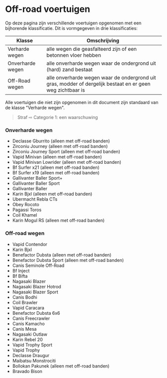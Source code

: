 # Off-road voertuigen

Op deze pagina zijn verschillende voertuigen opgenomen met een bijhorende klassificatie. Dit is vormgegeven in drie klassificaties:


| Klasse | Omschrijving |
|---|---|
| Verharde wegen | alle wegen die geasfalteerd zijn of een betonnen vloer hebben |
| Onverharde wegen | alle onverharde wegen waar de ondergrond uit (hard) zand bestaat |
| Off-Road wegen | alle onverharde wegen waar de ondergrond uit gras, modder of dergelijk bestaat en er geen weg zichtbaar is |

Alle voertuigen die niet zijn opgenomen in dit document zijn standaard van de klasse "Verharde wegen".
> Straf ⇨ Categorie 1: een waarschuwing

### Onverharde wegen
 * Declasse Gburrito (alleen met off-road banden)
 * Zirconiu Journey (alleen met off-road banden)
 * Zirconiu Journey Sport (alleen met off-road banden)
 * Vapid Minivan (alleen met off-road banden)
 * Vapid Minivan Lowrider (alleen met off-road banden)
 * Bf Surfer x21 (alleen met off-road banden)
 * Bf Surfer x19 (alleen met off-road banden)
 * Gallivanter Baller Sport+
 * Gallivanter Baller Sport
 * Gallivanter Baller
 * Karin Bjxl (alleen met off-road banden)
 * Ubermacht Rebla CTs
 * Obey Rocoto
 * Pagassi Toros
 * Coil Khamel
 * Karin Mogul RS (alleen met off-road banden)

### Off-road wegen
 * Vapid Contendor
 * Karin Bjxl
 * Benefactor Dubsta (alleen met off-road banden)
 * Benefactor Dubsta Sport (alleen met off-road banden)
 * Canis Seminole Off-Road
 * Bf Inject
 * Bf Bifta
 * Nagasaki Blazer
 * Nagasaki Blazer Hotrod
 * Nagasaki Blazer Sport
 * Canis Bodhi
 * Coil Brawler
 * Vapid Caracara
 * Benefactor Dubsta 6x6
 * Canis Freecrawler
 * Canis Kamacho
 * Canis Mesa
 * Nagasaki Outlaw
 * Karin Rebel 20
 * Vapid Trophy Sport
 * Vapid Trophy
 * Declasse Draugur
 * Maibatsu Monstrociti
 * Bollokan Pakunek (alleen met off-road banden)
 * Bravado Bison

